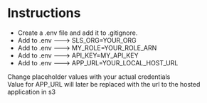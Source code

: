 # Instructions

- Create a .env file and add it to .gitignore.
- Add to .env ---> SLS_ORG=YOUR_ORG
- Add to .env ---> MY_ROLE=YOUR_ROLE_ARN
- Add to .env ---> API_KEY=MY_API_KEY
- Add to .env ---> APP_URL=YOUR_LOCAL_HOST_URL

Change placeholder values with your actual credentials  
Value for APP_URL will later be replaced with the url to the hosted application in s3
